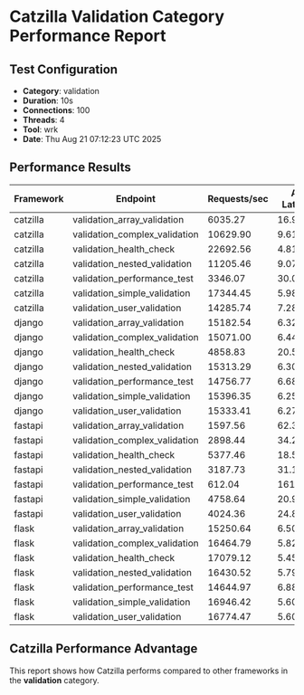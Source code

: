 # Catzilla Validation Category Performance Report

## Test Configuration
- **Category**: validation
- **Duration**: 10s
- **Connections**: 100
- **Threads**: 4
- **Tool**: wrk
- **Date**: Thu Aug 21 07:12:23 UTC 2025

## Performance Results

| Framework | Endpoint | Requests/sec | Avg Latency | 99% Latency |
|-----------|----------|--------------|-------------|-------------|
| catzilla | validation_array_validation | 6035.27 | 16.94ms | 33.54ms |
| catzilla | validation_complex_validation | 10629.90 | 9.61ms | 27.05ms |
| catzilla | validation_health_check | 22692.56 | 4.81ms | 21.71ms |
| catzilla | validation_nested_validation | 11205.46 | 9.07ms | 25.94ms |
| catzilla | validation_performance_test | 3346.07 | 30.09ms | 30.09ms |
| catzilla | validation_simple_validation | 17344.45 | 5.98ms | 22.47ms |
| catzilla | validation_user_validation | 14285.74 | 7.28ms | 24.05ms |
| django | validation_array_validation | 15182.54 | 6.32ms | 16.28ms |
| django | validation_complex_validation | 15071.00 | 6.44ms | 19.04ms |
| django | validation_health_check | 4858.83 | 20.52ms | 38.59ms |
| django | validation_nested_validation | 15313.29 | 6.30ms | 17.73ms |
| django | validation_performance_test | 14756.77 | 6.68ms | 20.14ms |
| django | validation_simple_validation | 15396.35 | 6.25ms | 18.72ms |
| django | validation_user_validation | 15333.41 | 6.27ms | 17.28ms |
| fastapi | validation_array_validation | 1597.56 | 62.30ms | 93.19ms |
| fastapi | validation_complex_validation | 2898.44 | 34.26ms | 52.15ms |
| fastapi | validation_health_check | 5377.46 | 18.58ms | 35.02ms |
| fastapi | validation_nested_validation | 3187.73 | 31.17ms | 48.26ms |
| fastapi | validation_performance_test | 612.04 | 161.69ms | 227.93ms |
| fastapi | validation_simple_validation | 4758.64 | 20.99ms | 38.21ms |
| fastapi | validation_user_validation | 4024.36 | 24.88ms | 42.56ms |
| flask | validation_array_validation | 15250.64 | 6.50ms | 17.47ms |
| flask | validation_complex_validation | 16464.79 | 5.82ms | 18.58ms |
| flask | validation_health_check | 17079.12 | 5.45ms | 16.52ms |
| flask | validation_nested_validation | 16430.52 | 5.79ms | 17.76ms |
| flask | validation_performance_test | 14644.97 | 6.88ms | 16.59ms |
| flask | validation_simple_validation | 16946.42 | 5.60ms | 19.67ms |
| flask | validation_user_validation | 16774.47 | 5.60ms | 16.33ms |

## Catzilla Performance Advantage

This report shows how Catzilla performs compared to other frameworks in the **validation** category.
